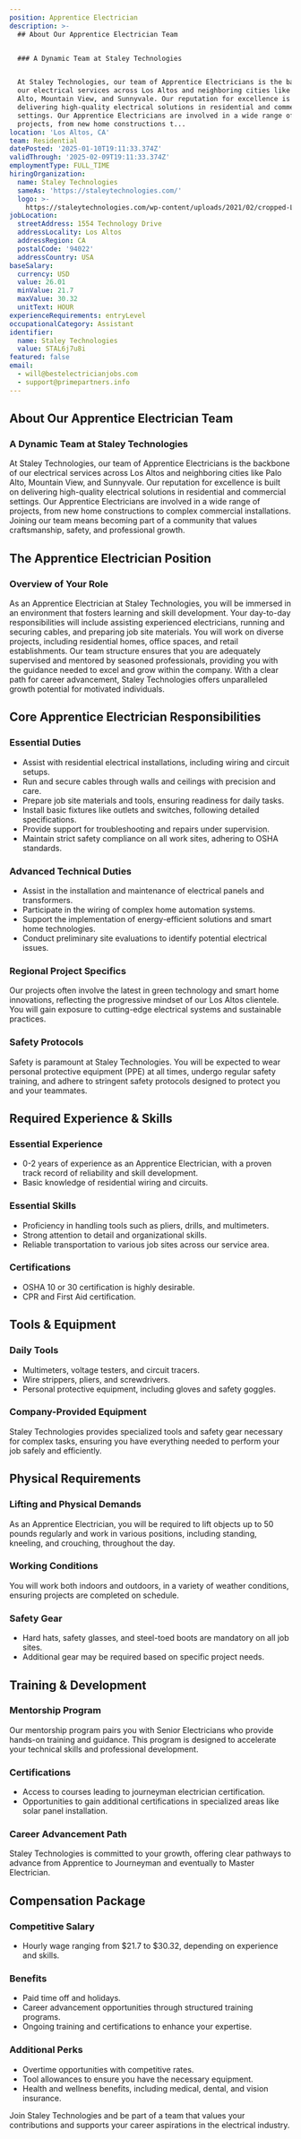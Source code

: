 ```yaml
---
position: Apprentice Electrician
description: >-
  ## About Our Apprentice Electrician Team


  ### A Dynamic Team at Staley Technologies


  At Staley Technologies, our team of Apprentice Electricians is the backbone of
  our electrical services across Los Altos and neighboring cities like Palo
  Alto, Mountain View, and Sunnyvale. Our reputation for excellence is built on
  delivering high-quality electrical solutions in residential and commercial
  settings. Our Apprentice Electricians are involved in a wide range of
  projects, from new home constructions t...
location: 'Los Altos, CA'
team: Residential
datePosted: '2025-01-10T19:11:33.374Z'
validThrough: '2025-02-09T19:11:33.374Z'
employmentType: FULL_TIME
hiringOrganization:
  name: Staley Technologies
  sameAs: 'https://staleytechnologies.com/'
  logo: >-
    https://staleytechnologies.com/wp-content/uploads/2021/02/cropped-Logo_StaleyTechnologies.png
jobLocation:
  streetAddress: 1554 Technology Drive
  addressLocality: Los Altos
  addressRegion: CA
  postalCode: '94022'
  addressCountry: USA
baseSalary:
  currency: USD
  value: 26.01
  minValue: 21.7
  maxValue: 30.32
  unitText: HOUR
experienceRequirements: entryLevel
occupationalCategory: Assistant
identifier:
  name: Staley Technologies
  value: STAL6j7u8i
featured: false
email:
  - will@bestelectricianjobs.com
  - support@primepartners.info
---
```




## About Our Apprentice Electrician Team

### A Dynamic Team at Staley Technologies

At Staley Technologies, our team of Apprentice Electricians is the backbone of our electrical services across Los Altos and neighboring cities like Palo Alto, Mountain View, and Sunnyvale. Our reputation for excellence is built on delivering high-quality electrical solutions in residential and commercial settings. Our Apprentice Electricians are involved in a wide range of projects, from new home constructions to complex commercial installations. Joining our team means becoming part of a community that values craftsmanship, safety, and professional growth.

## The Apprentice Electrician Position

### Overview of Your Role

As an Apprentice Electrician at Staley Technologies, you will be immersed in an environment that fosters learning and skill development. Your day-to-day responsibilities will include assisting experienced electricians, running and securing cables, and preparing job site materials. You will work on diverse projects, including residential homes, office spaces, and retail establishments. Our team structure ensures that you are adequately supervised and mentored by seasoned professionals, providing you with the guidance needed to excel and grow within the company. With a clear path for career advancement, Staley Technologies offers unparalleled growth potential for motivated individuals.

## Core Apprentice Electrician Responsibilities

### Essential Duties

- Assist with residential electrical installations, including wiring and circuit setups.
- Run and secure cables through walls and ceilings with precision and care.
- Prepare job site materials and tools, ensuring readiness for daily tasks.
- Install basic fixtures like outlets and switches, following detailed specifications.
- Provide support for troubleshooting and repairs under supervision.
- Maintain strict safety compliance on all work sites, adhering to OSHA standards.

### Advanced Technical Duties

- Assist in the installation and maintenance of electrical panels and transformers.
- Participate in the wiring of complex home automation systems.
- Support the implementation of energy-efficient solutions and smart home technologies.
- Conduct preliminary site evaluations to identify potential electrical issues.

### Regional Project Specifics

Our projects often involve the latest in green technology and smart home innovations, reflecting the progressive mindset of our Los Altos clientele. You will gain exposure to cutting-edge electrical systems and sustainable practices.

### Safety Protocols

Safety is paramount at Staley Technologies. You will be expected to wear personal protective equipment (PPE) at all times, undergo regular safety training, and adhere to stringent safety protocols designed to protect you and your teammates.

## Required Experience & Skills

### Essential Experience

- 0-2 years of experience as an Apprentice Electrician, with a proven track record of reliability and skill development.
- Basic knowledge of residential wiring and circuits.

### Essential Skills

- Proficiency in handling tools such as pliers, drills, and multimeters.
- Strong attention to detail and organizational skills.
- Reliable transportation to various job sites across our service area.

### Certifications

- OSHA 10 or 30 certification is highly desirable.
- CPR and First Aid certification.

## Tools & Equipment

### Daily Tools

- Multimeters, voltage testers, and circuit tracers.
- Wire strippers, pliers, and screwdrivers.
- Personal protective equipment, including gloves and safety goggles.

### Company-Provided Equipment

Staley Technologies provides specialized tools and safety gear necessary for complex tasks, ensuring you have everything needed to perform your job safely and efficiently.

## Physical Requirements

### Lifting and Physical Demands

As an Apprentice Electrician, you will be required to lift objects up to 50 pounds regularly and work in various positions, including standing, kneeling, and crouching, throughout the day.

### Working Conditions

You will work both indoors and outdoors, in a variety of weather conditions, ensuring projects are completed on schedule.

### Safety Gear

- Hard hats, safety glasses, and steel-toed boots are mandatory on all job sites.
- Additional gear may be required based on specific project needs.

## Training & Development

### Mentorship Program

Our mentorship program pairs you with Senior Electricians who provide hands-on training and guidance. This program is designed to accelerate your technical skills and professional development.

### Certifications

- Access to courses leading to journeyman electrician certification.
- Opportunities to gain additional certifications in specialized areas like solar panel installation.

### Career Advancement Path

Staley Technologies is committed to your growth, offering clear pathways to advance from Apprentice to Journeyman and eventually to Master Electrician.

## Compensation Package

### Competitive Salary

- Hourly wage ranging from $21.7 to $30.32, depending on experience and skills.

### Benefits

- Paid time off and holidays.
- Career advancement opportunities through structured training programs.
- Ongoing training and certifications to enhance your expertise.

### Additional Perks

- Overtime opportunities with competitive rates.
- Tool allowances to ensure you have the necessary equipment.
- Health and wellness benefits, including medical, dental, and vision insurance.

Join Staley Technologies and be part of a team that values your contributions and supports your career aspirations in the electrical industry.
